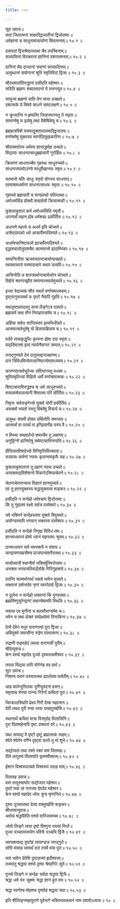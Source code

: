 ```yaml
---
title: ०१०

---
```

सूत उवाच॥  
सतां जितात्मनां साक्षाद्द्विजातीनां द्विजोत्तमाः॥  
धर्मज्ञानां च साधूनामाचार्याणां शिवत्मनाम्॥ १०.१ ॥  
  
दयावतां द्विजश्रेष्ठास्तथा चैव तपस्विनाम्॥  
सन्न्यासिनां विरक्तानां ज्ञानिनां वशगात्मनाम्॥ १०.२ ॥  
  
दानिनां चैव दान्तानां त्रयाणां सत्यवदिनाम्॥  
अलुब्धानां सयोगानां श्रुति स्मृतिविदां द्विजाः॥ १०.३ ॥  
  
श्रौतस्मार्ताविरुद्धानां प्रसीदति महेश्वरः॥  
सदिति ब्रह्मणः शब्दस्तदन्ते ये लभन्त्युत॥ १०.४ ॥  
  
सायुज्यं ब्रह्मणो याति तेन सन्तः प्रचक्षते॥  
दशात्मके ये विषये साधने चाष्टलक्षणे॥ १०.५ ॥  
  
न क्रुध्यान्ति न हृष्यन्ति जितात्मानस्तु ते स्मृताः॥  
सामान्येषु च द्रव्येषु तथा वैशेषिकेषु च॥ १०.६ ॥  
  
ब्रह्मक्षत्रविशे यस्माद्युक्तास्तस्माद्द्विजातयः॥  
वर्णाश्रमेषु युक्तस्य स्वर्गादिसुखकारिणः॥ १०.७ ॥  
  
श्रौतस्मार्तस्य धर्मस्य ज्ञानाद्धर्मज्ञ उच्यते॥  
विद्यायाः साधनात्साधुब्रह्मचारी गुरोर्हितः॥ १०.८ ॥  
  
क्रियाणां साधनाच्चैव गृहस्थः साधुरुच्यते॥  
साधनात्तपसोऽरण्ये साधुर्वैखानसः स्मृतः॥ १०.९ ॥  
  
यतमानो यतिः साधुः स्मृतो योगस्य साधनात्॥  
एवमाश्रमधर्माणां साधनात्साधवः स्मृताः॥ १०.१० ॥  
  
गृहस्थो ब्रह्मचारी च वानप्रस्थो यतिस्तथा॥  
धर्माधर्माविह प्रोक्तौ शब्दावेतौ क्रियात्मकौ॥ १०.११ ॥  
  
कुशलाकुशलं कर्म धर्माधर्माविति स्मृतौ॥  
धारणार्थे महान् ह्येष धर्मशब्दः प्रकीर्तितः॥ १०.१२ ॥  
  
अधारणे महत्त्वे च अधर्म इति चोच्यते॥  
अत्रेष्टप्रापको धर्म आचार्यैरुपदिश्यते॥ १०.१३ ॥  
  
अधर्मश्चानिष्टफलो ह्याचर्यैरुपदिश्यते॥  
वृद्धाश्चालोलुपाश्चैव आत्मवन्तो ह्यदाम्भिकाः॥ १०.१४ ॥  
  
सम्यग्विनीता ऋजवस्तानाचार्यान्प्रचक्षते॥  
स्वयमाचरते यस्मादाचारे स्थाप यत्यपि॥ १०.१५ ॥  
  
आचिनोति च शास्त्रार्थानाचार्यस्तेन चोच्यते॥  
विज्ञेयं श्रवणाच्छ्रौतं स्मरणात्स्मार्तमुच्यते॥ १०.१६ ॥  
  
इज्या वेदात्मकं श्रौतं स्मार्तं वर्णाश्रमात्मकम्॥  
दृष्ट्वानुरूपमर्थं यः पृष्टो नैवापि गूहति॥ १०.१७ ॥  
  
यथादृष्टप्रवादस्तु सत्यं लैङ्गेऽत्र पठ्यते॥  
ब्रह्मचर्यं तथा मौनं निराहारत्वमेव च॥ १०.१८ ॥  
  
अहिंसा सर्वतः शान्तिस्तप इत्यभिधीयते॥  
आत्मवत्सर्वभूतेषु यो हितायाहिताय च॥ १०.१९ ॥  
  
वर्तते त्वसकृद्धृत्तिः कृत्स्ना ह्येषा दया स्मृता॥  
यद्यदिष्टतमं द्रव्यं न्यायेनैवागतं क्रमात्॥ १०.२९ ॥  
  
तत्तद्गुणवते देयं दातुस्तद्दानलक्षणम्॥  
दानं त्रिविधमित्येतत्कनिष्ठज्येष्ठमध्यमम्॥ १०.२१ ॥  
  
कारुण्यात्सर्वभूतेभ्यः संविभागस्तु मध्यमः॥  
श्रुतिस्मृतिभ्यां विहितो धर्मो वर्णाश्रमात्मकः॥ १०.२२ ॥  
  
शिष्टाचाराविरुद्धश्च स धर्मः साधुरुच्यते॥  
मायाकर्मफलत्यागी शिवात्मा परि कीर्तितः॥ १०.२३ ॥  
  
निवृत्तः सर्वसङ्गेभ्यो युक्तो योगी प्रकीर्तितः॥  
असक्तो भयतो यस्तु विषयेषु विचार्य च॥ १०.२४ ॥  
  
अलुब्धः संयमी प्रोक्तः प्रर्थितोपि समन्ततः॥  
आत्मार्थं वा परार्थं वा इन्द्रियाणीह यस्य वै॥ १०.२५ ॥  
  
न मिथ्या सम्प्रवर्तन्ते शमस्यैव तु लक्षणम्॥  
अनुद्विग्नो ह्यनिष्टेषु तथेष्टान्नाभिनन्दति॥ १०.२६ ॥  
  
प्रीतितापविषादेभ्यो विनिवृत्तिर्विरक्तता॥  
सन्न्यासः कर्मणां न्यासः कृतानामकृतैः सह॥ १०.२७ ॥  
  
कुशलाकुशलानां तु प्रहाणं न्यास उच्यते॥  
अव्यक्ताद्यविशेषान्ते विकारेऽस्मिन्नचेतने॥ १०.२८ ॥  
  
चेतनाचेतनान्यत्व विज्ञानं ज्ञानमुच्यते॥  
एवं तु ज्ञानयुक्तस्य श्रद्धायुक्तस्य शङ्करः॥ १०.२९ ॥  
  
प्रसीदति न सन्देहो धर्मश्चायं द्विजोत्तमाः॥  
किं तु गुह्यतमं वक्ष्ये सर्वत्र परमेश्वरे॥ १०.३० ॥  
  
भवे भक्तिर्न सन्देहस्तया युक्तो विमुच्यते॥  
अयोग्यस्यापि भगवान् भक्तस्य परमेश्वरः॥ १०.३१ ॥  
  
प्रसीदति न सन्देहो निगृह्य विविधं तमः॥  
ज्ञानमध्यापनं होमो ध्यानं यज्ञस्तपः श्रुतम्॥ १०.३२ ॥  
  
दानमध्ययनं सर्वं भवभक्त्यै न संशयः॥  
चान्द्रायणसहस्रैश्च प्राजापत्यशतैस्तथा॥ १०.३३ ॥  
  
मासोपवासै श्चान्यैर्वा भक्तिर्मुनिवरोत्तमाः॥  
अभक्ता भगवत्यस्मिल्ँलोके गिरिगुहाशये॥ १०.३४ ॥  
  
पतन्ति चात्मभोगार्थं भक्तो भावेन मुच्यते॥  
भक्तानां दर्शनादेव नृणां स्वर्गादयो द्विजाः॥ १०.३५ ॥  
  
न दुर्लभा न सन्देहो भक्तानां किं पुनस्तथा॥  
ब्रह्मविष्णुसुरेन्द्राणां तथान्येषामपि स्थितिः॥ १०.३६ ॥  
  
भक्त्या एव मुनीनां च बलसौभाग्यमेव च॥  
भवेन च तथा प्रोक्तं सम्प्रेक्ष्योमां पिनाकिना॥ १०.३७ ॥  
  
देव्यै देवेन मधुरं वाराणस्यां पुरा द्विजाः॥  
अविमुक्ते समासीना रुद्रेण परमात्मना॥ १०.३८ ॥  
  
रुद्राणी रुद्रमाहेदं लब्ध्वा वाराणसीं पुरीम्॥  
श्रीदेव्युवाच॥  
केन वश्यो महादेव पूज्यो दृश्यस्त्वमीश्वरः॥ १०.३९ ॥  
  
तपसा विद्यया वापि योगेनेह वद प्रभो॥  
सूत उवाच॥  
निशम्य वचनं तस्यास्तथा ह्यालोक्य पार्वतीम्॥ १०.४० ॥  
  
आह बालेन्दुतिलकः पूर्णेन्दुवदनां हसन्॥  
स्मृत्वाथ मेनया पत्न्या गिरेर्गां कथितां पुरा॥ १०.४१ ॥  
  
चिरकालस्थितिं प्रेक्ष्य गिरौ देव्या महात्मनः॥  
देवी लब्धा पुरी रम्या त्वया यत्प्रष्टुमर्हसि॥ १०.४२ ॥  
  
स्थानार्थं कथितं मात्रा विस्मृतेह विलासिनि॥  
पुरा पितामहेनापि पृष्टः प्रश्रवतां वरे॥ १०.४३ ॥  
  
यथा त्वयाद्य वै पृष्टो द्रष्टुं ब्रह्मात्मकं त्वहम्॥  
श्वेते श्वेतेन वर्णेन दृष्ट्वा कल्पे तु मां शुभे॥ १०.४४ ॥  
  
सद्योजातं तथा रक्ते रक्तं वामं पितामहः॥  
पीते तत्पुरुषं पीतमघोरे कृष्णमीश्वरम्॥ १०.४५ ॥  
  
ईशानं विश्वरूपाख्यो विश्वरूपं तदाह माम्॥ १०.४६ ॥  
  
पितामह उवाच॥  
वाम तत्पुरुषाघोर सद्योजात महेश्वर॥  
दृष्टो मया त्वं गायत्र्या देवदेव महेश्वर॥  
केन वश्यो महादेव ध्येयः कुत्र घृणानिधे॥ १०.४७ ॥  
  
दृश्यः पूज्यस्तथा देव्या वक्तुमर्हसि शङ्कर॥  
श्रीभगवानुवाच॥  
अवोचं श्रद्धयैवेति वश्यो वारिजसम्भव॥ १०.४८ ॥  
  
ध्येयो लिङ्गे त्वया दृष्टे विष्णुना पयसां निधौ॥  
पूज्यः पञ्चास्यरूपेण पवित्रैः पञ्चभि र्द्विजैः॥ १०.४९ ॥  
  
भवभक्त्याद्य दृष्टोहं त्वयाण्डज जगद्गुरो॥  
सोपि मामाह भावार्थं दत्तं तस्मै मया पुरा॥ १०.५० ॥  
  
भावं भावेन देवेशि दृष्टवान्मां हृदीश्वरम्॥  
तस्मात्तु श्रद्धया वश्यो दृश्यः श्रेष्ठगिरेः सुते॥ १०.५१ ॥  
  
पूज्यो लिङ्गे न सन्देहः सर्वदा श्रद्धया द्विजैः॥  
श्रद्धा धर्मः परः सूक्ष्माः श्रद्धा ज्ञानं हुतं तपः॥ १०.५२ ॥  
  
श्रद्धा स्वर्गश्च मोक्षश्च दृश्योहं श्रद्धया सदा॥ १०.५३ ॥  
  
इति श्रीलिङ्गमहापुराणे पूर्वभागे भक्तिभावकथनं नाम दशमोऽध्यायः॥ १० ॥